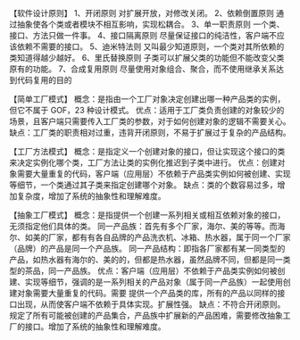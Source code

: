 【软件设计原则】 
1、开闭原则 对扩展开放，对修改关闭。
2、依赖倒置原则 通过抽象使各个类或者模块不相互影响，实现松耦合。
3、单一职责原则 一个类、接口、方法只做一件事。
4、接口隔离原则 尽量保证接口的纯洁性，客户端不应该依赖不需要的接口。
5、迪米特法则 又叫最少知道原则，一个类对其所依赖的类知道得越少越好。
6、里氏替换原则 子类可以扩展父类的功能但不能改变父类原有的功能。
7、合成复用原则 尽量使用对象组合、聚合，而不使用继承关系达到代码复用的目的

【简单工厂模式】
 概念：是指由一个工厂对象决定创建出哪一种产品类的实例，但它不属于 GOF，23 种设计模式。
 优点：适用于工厂类负责创建的对象较少的场景，且客户端只需要传入工厂类的参数，对于如何创建对象的逻辑不需要关心。
 缺点：工厂类的职责相对过重，违背开闭原则，不易于扩展过于复杂的产品结构。
 
【工厂方法模式】
 概念：是指定义一个创建对象的接口，但让实现这个接口的类来决定实例化哪个类，工厂方法让类的实例化推迟到子类中进行。
 优点：创建对象需要大量重复的代码，客户端（应用层）不依赖于产品类实例如何被创建、实现等细节，一个类通过其子类来指定创建哪个对象。
 缺点：类的个数容易过多，增加复杂度，增加了系统的抽象性和理解难度。
 
【抽象工厂模式】
 概念：是指提供一个创建一系列相关或相互依赖对象的接口，无须指定他们具体的类。
 同一产品族：首先有多个厂家，海尔、美的等等。而海尔、如美的厂家，都有有各自品牌的产品洗衣机、冰箱、热水器，属于同一个厂家（品牌）的产品是同一个产品族。
 同一产品结构：即指各厂家都有某一同类型的产品，如热水器有海尔的、美的的，但都是热水器，虽然品牌不同，但都是同一类型的茶品，同一产品族。
 优点：客户端（应用层）不依赖于产品类实例如何被创建、实现等细节，强调的是一系列相关的产品对象（属于同一产品族）一起使用创建对象需要大量重复的代码。需要 提供一个产品类的库，所有的产品以同样的接口出现，从而使客户端不依赖于具体实现。扩展性强。
 缺点：不符合开闭原则。规定了所有可能被创建的产品集合，产品族中扩展新的产品困难，需要修改抽象工厂的接口。增加了系统的抽象性和理解难度。
